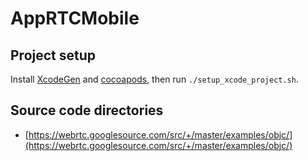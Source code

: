 # AppRTCMobile

## Project setup

Install [XcodeGen](https://github.com/yonaskolb/XcodeGen) and [cocoapods](https://cocoapods.org/), then run `./setup_xcode_project.sh`.

## Source code directories

+ [https://webrtc.googlesource.com/src/+/master/examples/objc/](https://webrtc.googlesource.com/src/+/master/examples/objc/)

